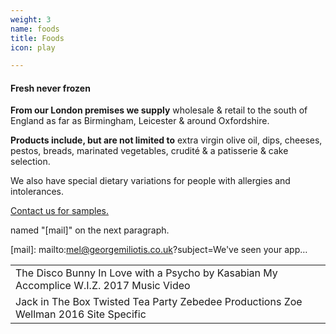 ```yaml
---
weight: 3
name: foods
title: Foods
icon: play

---
```


#### Fresh never frozen

**From our London premises we supply** wholesale & retail to the south of England as far as Birmingham, Leicester & around Oxfordshire.

**Products include, but are not limited to**  extra virgin olive oil, dips, cheeses, pestos, breads, marinated vegetables, crudité & a patisserie & cake selection.

We also have special dietary variations for people with allergies and intolerances.

[Contact us for samples.](mailto:mel@georgemiliotis.co.uk)


named "[mail]" on the next paragraph.

[mail]: mailto:mel@georgemiliotis.co.uk?subject=We've seen your app…


<div class="cf f4">
<table class="collapse w-100"><!-- table table-hover -->
<tbody>
<tr class="hover-bg-near-white transition">
<td class="pt3 pb3">
  <span class="db b">The Disco Bunny</span>
  <span class="black">In Love with a Psycho by Kasabian</span>
  <span class="db ttu tracked fw4">My Accomplice</span>
  <span class="db ttu tracked-mega f5 fw5 mb2">W.I.Z.</span>
  <span class="ba b--moon-gray f5 ts1-white bg-light-gray br-pill serif i pa2 ma2">2017</span>
  <span class="ba b--moon-gray f5 ts1-white bg-light-gray br-pill serif i pa2 ml2">Music Video</span>
</td>
</tr>
<tr class="hover-bg-near-white transition">
<td class="pt3 pb3">
  <span class="db b">Jack in The Box</span>
  <span class="black">Twisted Tea Party</span>
  <span class="db ttu tracked fw4">Zebedee Productions</span>
  <span class="db ttu tracked-mega f5 fw5 mb2">Zoe Wellman</span>
  <span class="ba b--moon-gray f5 ts1-white bg-light-gray br-pill serif i pa2 ma2">2016</span>
  <span class="ba b--moon-gray f5 ts1-white bg-light-gray br-pill serif i pa2 ml2">Site Specific</span></td>
</tr>
</tbody>
</table>
</div>
